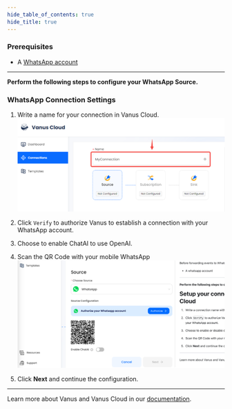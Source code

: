 ```yaml
--- 
hide_table_of_contents: true
hide_title: true
---
```


### Prerequisites

- A [WhatsApp account](https://www.whatsapp.com)

---

**Perform the following steps to configure your WhatsApp Source.**

### WhatsApp Connection Settings

1. Write a name for your connection in Vanus Cloud.
![](image/name.png)
2. Click `Verify` to authorize Vanus to establish a connection with your WhatsApp account. 

3. Choose to enable ChatAI to use OpenAI. 

4. Scan the QR Code with your mobile WhatsApp 
![img.png](image/img.png)
5. Click **Next** and continue the configuration. 


---

Learn more about Vanus and Vanus Cloud in our [documentation](https://docs.vanus.ai).
